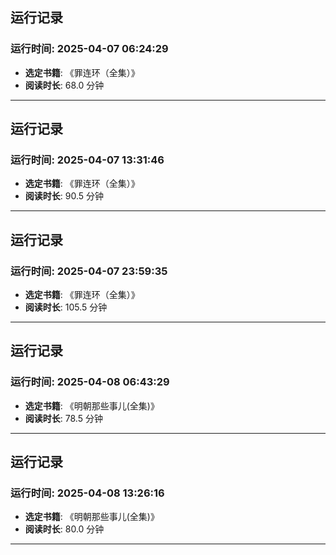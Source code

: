 ## 运行记录
### 运行时间: 2025-04-07 06:24:29
- **选定书籍**: 《罪连环（全集）》
- **阅读时长**: 68.0 分钟
------------------------------
## 运行记录
### 运行时间: 2025-04-07 13:31:46
- **选定书籍**: 《罪连环（全集）》
- **阅读时长**: 90.5 分钟
------------------------------
## 运行记录
### 运行时间: 2025-04-07 23:59:35
- **选定书籍**: 《罪连环（全集）》
- **阅读时长**: 105.5 分钟
------------------------------
## 运行记录
### 运行时间: 2025-04-08 06:43:29
- **选定书籍**: 《明朝那些事儿(全集)》
- **阅读时长**: 78.5 分钟
------------------------------
## 运行记录
### 运行时间: 2025-04-08 13:26:16
- **选定书籍**: 《明朝那些事儿(全集)》
- **阅读时长**: 80.0 分钟
------------------------------
